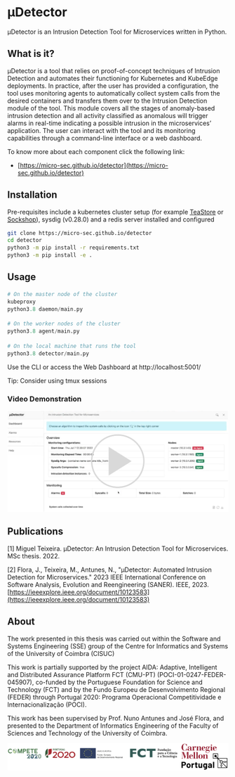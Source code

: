 # μDetector

μDetector is an Intrusion Detection Tool for Microservices written in Python. 

## What is it?
μDetector is a tool that relies on proof-of-concept techniques of Intrusion Detection and automates their functioning for Kubernetes and KubeEdge deployments. In practice, after the user has provided a configuration, the tool uses monitoring agents to automatically collect system calls from the desired containers and transfers them over to the Intrusion Detection module of the tool. This module covers all the stages of anomaly-based intrusion detection and all activity classified as anomalous will trigger alarms in real-time indicating a possible intrusion in the microservices’ application. The user can interact with the tool and its monitoring capabilities through a command-line interface or a web dashboard.

To know more about each component click the following link:

- [https://micro-sec.github.io/detector](https://micro-sec.github.io/detector)

## Installation
Pre-requisites include a kubernetes cluster setup (for example [TeaStore](https://github.com/DescartesResearch/TeaStore) or [Sockshop](https://github.com/microservices-demo/microservices-demo)), sysdig (v0.28.0) and a redis server installed and configured

```bash
git clone https://micro-sec.github.io/detector
cd detector
python3 -m pip install -r requirements.txt
python3 -m pip install -e .
```

## Usage

```python
# On the master node of the cluster
kubeproxy
python3.8 daemon/main.py

# On the worker nodes of the cluster
python3.8 agent/main.py

# On the local machine that runs the tool
python3.8 detector/main.py
```
Use the CLI or access the Web Dashboard at http://localhost:5001/

Tip: Consider using tmux sessions


### Video Demonstration

[![Watch the demo](docs/assets/demo.png)](docs/assets/detector_demo.mp4)


## Publications

[1] Miguel Teixeira. µDetector: An Intrusion Detection Tool for Microservices. MSc thesis. 2022. 

[2] Flora, J., Teixeira, M., Antunes, N., "µDetector: Automated Intrusion Detection for Microservices." 2023 IEEE International Conference on Software Analysis, Evolution and Reengineering (SANER). IEEE, 2023. [https://ieeexplore.ieee.org/document/10123583](https://ieeexplore.ieee.org/document/10123583)


## About

The work presented in this thesis was carried out within the Software and Systems Engineering (SSE) group of the Centre for Informatics and Systems of the University of Coimbra (CISUC)

This work is partially supported by the project AIDA: Adaptive, Intelligent and Distributed Assurance Platform FCT (CMU-PT) (POCI-01-0247-FEDER-045907), co-funded by the Portuguese Foundation for Science and Technology (FCT) and by the Fundo Europeu de Desenvolvimento Regional (FEDER) through Portugal 2020: Programa Operacional Competitividade e Internacionalização (POCI).

This work has been supervised by Prof. Nuno Antunes and José Flora, and presented to the Department of Informatics Engineering of the Faculty of Sciences and Technology of the University of Coimbra.

![Acknowledgments](docs/assets/acknowledgments.png "Acknowledgments")